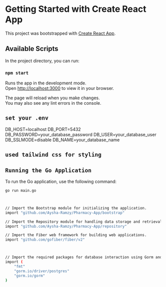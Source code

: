 # Getting Started with Create React App

This project was bootstrapped with [Create React App](https://github.com/facebook/create-react-app).

## Available Scripts

In the project directory, you can run:

### `npm start`

Runs the app in the development mode.\
Open [http://localhost:3000](http://localhost:3000) to view it in your browser.

The page will reload when you make changes.\
You may also see any lint errors in the console.

## `set your .env`
DB_HOST=localhost
DB_PORT=5432
DB_PASSWORD=your_database_password
DB_USER=your_database_user
DB_SSLMODE=disable
DB_NAME=your_database_name

## `used tailwind css for styling`

## `Running the Go Application`

To run the Go application, use the following command:

```bash
go run main.go



// Import the Bootstrap module for initializing the application.
import "github.com/Aysha-Ramzy/Pharmacy-App/bootstrap"

// Import the Repository module for handling data storage and retrieval.
import "github.com/Aysha-Ramzy/Pharmacy-App/repository"

// Import the Fiber web framework for building web applications.
import "github.com/gofiber/fiber/v2"



// Import the required packages for database interaction using Gorm and PostgreSQL.
import (
    "fmt"
    "gorm.io/driver/postgres"
    "gorm.io/gorm"
)
